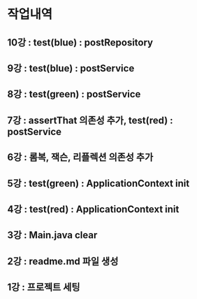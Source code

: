 # 작업내역

## 10강 : test(blue) : postRepository

## 9강 : test(blue) : postService

## 8강 : test(green) : postService

## 7강 : assertThat 의존성 추가, test(red) : postService

## 6강 : 롬복, 잭슨, 리플렉션 의존성 추가

## 5강 : test(green) : ApplicationContext init

## 4강 : test(red) : ApplicationContext init

## 3강 : Main.java clear

## 2강 : readme.md 파일 생성

## 1강 : 프로젝트 세팅